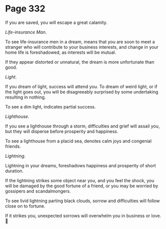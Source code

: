 # Page 332
If you are saved, you will escape a great calamity.


_Life-insurance Man_.


To see life-insurance men in a dream, means that you are soon
to meet a stranger who will contribute to your business interests,
and change in your home life is foreshadowed, as interests
will be mutual.


If they appear distorted or unnatural, the dream is more
unfortunate than good.


_Light_.


If you dream of light, success will attend you. To dream of weird light,
or if the light goes out, you will be disagreeably surprised by some
undertaking resulting in nothing.


To see a dim light, indicates partial success.


_Lighthouse_.


If you see a lighthouse through a storm, difficulties and grief will
assail you, but they will disperse before prosperity and happiness.


To see a lighthouse from a placid sea, denotes calm joys
and congenial friends.


_Lightning_.


Lightning in your dreams, foreshadows happiness and prosperity
of short duration.


If the lightning strikes some object near you, and you feel
the shock, you will be damaged by the good fortune of a friend,
or you may be worried by gossipers and scandalmongers.


To see livid lightning parting black clouds, sorrow and difficulties
will follow close on to fortune.


If it strikes you, unexpected sorrows will overwhelm you in business or love.

